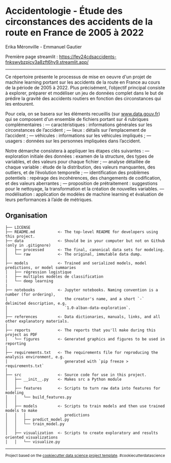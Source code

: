 # Accidentologie - Étude des circonstances des accidents de la route en France de 2005 à 2022

Erika Méronville - Emmanuel Gautier

Première page streamlit :
https://fev24cdsaccidents-fnkswybzpjcy3a8zft6hy9.streamlit.app/

------------

Ce répertoire présente le processus de mise en oeuvre d'un projet de machine learning portant sur les accidents de la route en France au cours de la période de 2005 à 2022. Plus précisément, l’objectif principal consiste à explorer, préparer et modéliser un jeu de données complet dans le but de prédire la gravité des accidents routiers en fonction des circonstances qui les entourent.

Pour cela, on se basera sur les éléments recueillis (sur www.data.gouv.fr) qui se composent d'un ensemble de fichiers portant sur 4 rubriques complémentaires :
— caractéristiques : informations générales sur les circonstances de l’accident ;
— lieux : détails sur l’emplacement de l’accident ;
— véhicules : informations sur les véhicules impliqués ;
— usagers : données sur les personnes impliquées dans l’accident.

Notre démarche consistera à appliquer les étapes clés suivantes :
— exploration initiale des données : examen de la structure, des types de variables, et des valeurs pour chaque fichier ;
— analyse détaillée de chaque variable : étude de la distribution, des valeurs manquantes, des outliers, et de l’évolution temporelle ;
— identification des problèmes potentiels : repérage des incohérences, des changements de codification, et des valeurs aberrantes ;
— proposition de prétraitement : suggestions pour le nettoyage, la transformation et la création de nouvelles variables.
— modélisation : application de modèles de machine learning et évaluation de leurs performances à l’aide de métriques.


Organisation
------------

    ├── LICENSE
    ├── README.md          <- The top-level README for developers using this project.
    ├── data               <- Should be in your computer but not on Github (only in .gitignore)
    │   ├── processed      <- The final, canonical data sets for modeling.
    │   └── raw            <- The original, immutable data dump.
    │
    ├── models             <- Trained and serialized models, model predictions, or model summaries
    │   ├── régression logistique
    |   ├── multiples modèles de classification
    |   └── deep learning
    |
    ├── notebooks          <- Jupyter notebooks. Naming convention is a number (for ordering),
    │                         the creator's name, and a short `-` delimited description, e.g.
    │                         `1.0-alban-data-exploration`.
    │
    ├── references         <- Data dictionaries, manuals, links, and all other explanatory materials.
    │
    ├── reports            <- The reports that you'll make during this project as PDF
    │   └── figures        <- Generated graphics and figures to be used in reporting
    │
    ├── requirements.txt   <- The requirements file for reproducing the analysis environment, e.g.
    │                         generated with `pip freeze > requirements.txt`
    │
    ├── src                <- Source code for use in this project.
    │   ├── __init__.py    <- Makes src a Python module
    │   │
    │   ├── features       <- Scripts to turn raw data into features for modeling
    │   │   └── build_features.py
    │   │
    │   ├── models         <- Scripts to train models and then use trained models to make
    │   │   │                 predictions
    │   │   ├── predict_model.py
    │   │   └── train_model.py
    │   │
    │   ├── visualization  <- Scripts to create exploratory and results oriented visualizations
    │   │   └── visualize.py

--------

<p><small>Project based on the <a target="_blank" href="https://drivendata.github.io/cookiecutter-data-science/">cookiecutter data science project template</a>. #cookiecutterdatascience</small></p>
